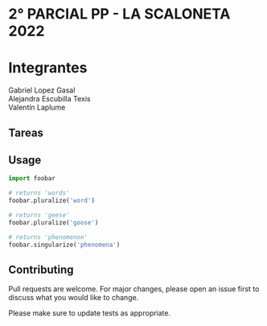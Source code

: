# 2° PARCIAL PP - LA SCALONETA 2022

# Integrantes
Gabriel Lopez Gasal <br>
Alejandra Escubilla Texis <br>
Valentín Laplume <br>

## Tareas

## Usage

```python
import foobar

# returns 'words'
foobar.pluralize('word')

# returns 'geese'
foobar.pluralize('goose')

# returns 'phenomenon'
foobar.singularize('phenomena')
```

## Contributing
Pull requests are welcome. For major changes, please open an issue first to discuss what you would like to change.

Please make sure to update tests as appropriate.

